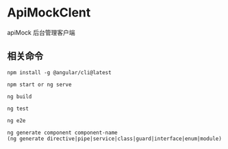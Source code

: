 # ApiMockClent

apiMock 后台管理客户端

## 相关命令

    npm install -g @angular/cli@latest

    npm start or ng serve

    ng build

    ng test

    ng e2e

    ng generate component component-name 
    (ng generate directive|pipe|service|class|guard|interface|enum|module)
